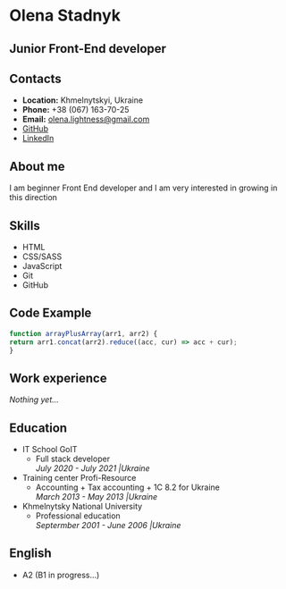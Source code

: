 # Olena Stadnyk

## Junior Front-End developer

## Contacts

- **Location:** Khmelnytskyi, Ukraine
- **Phone:** +38 (067) 163-70-25
- **Email:** olena.lightness@gmail.com
- [GitHub](https://github.com/olenaxx)
- [LinkedIn](https://www.linkedin.com/in/olena-stadnyk/)

## About me

I am beginner Front End developer
and I am very interested in growing in this direction

## Skills

- HTML
- CSS/SASS
- JavaScript
- Git
- GitHub

## Code Example

```JavaScript
function arrayPlusArray(arr1, arr2) {
return arr1.concat(arr2).reduce((acc, cur) => acc + cur);
}
```

## Work experience

_Nothing yet…_

## Education

- IT School GoIT
  - Full stack developer  
    _July 2020 - July 2021 |Ukraine_
- Training center Profi-Resource
  - Accounting + Tax accounting + 1C 8.2 for Ukraine  
    _March 2013 - May 2013 |Ukraine_
- Khmelnytsky National University
  - Professional education  
    _Septermber 2001 - June 2006 |Ukraine_

## English

- A2 (B1 in progress...)

